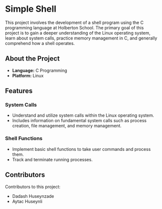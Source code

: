 
#  Simple Shell

This project involves the development of a shell program using the C programming language at Holberton School. The primary goal of this project is to gain a deeper understanding of the Linux operating system, learn about system calls, practice memory management in C, and generally comprehend how a shell operates.

## About the Project

- **Language:** C Programming
- **Platform:** Linux

## Features

###  System Calls
- Understand and utilize system calls within the Linux operating system.
- Includes information on fundamental system calls such as process creation, file management, and memory management.

###  Shell Functions

- Implement basic shell functions to take user commands and process them.
- Track and terminate running processes.

## Contributors

Contributors to this project:
- Dadash Huseynzade
- Aytac Huseynli 
